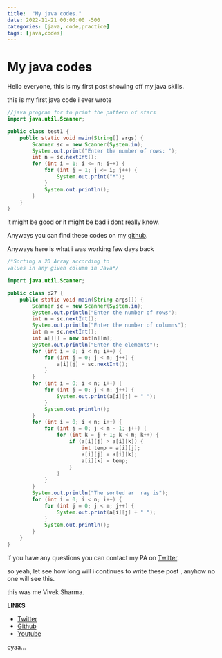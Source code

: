 ```yaml
---
title:  "My java codes."
date: 2022-11-21 00:00:00 -500
categories: [java, code,practice]
tags: [java,codes]
---
```

# My java codes

Hello everyone,
this is my first post showing off my java skills. 

this is my first java code i ever wrote
```java
//java program for to print the pattern of stars
import java.util.Scanner;

public class test1 {
    public static void main(String[] args) {
        Scanner sc = new Scanner(System.in);
        System.out.print("Enter the number of rows: ");
        int n = sc.nextInt();
        for (int i = 1; i <= n; i++) {
            for (int j = 1; j <= i; j++) {
                System.out.print("*");
            }
            System.out.println();
        }
    }
}
```
it might be good or it might be bad i dont really know.

Anyways you can find these codes on my [github](https://github.com/ifsvivek/Codes).

Anyways here is what i was working few days back
```java
/*Sorting a 2D Array according to 
values in any given column in Java*/

import java.util.Scanner;

public class p27 {
    public static void main(String args[]) {
        Scanner sc = new Scanner(System.in);
        System.out.println("Enter the number of rows");
        int n = sc.nextInt();
        System.out.println("Enter the number of columns");
        int m = sc.nextInt();
        int a[][] = new int[n][m];
        System.out.println("Enter the elements");
        for (int i = 0; i < n; i++) {
            for (int j = 0; j < m; j++) {
                a[i][j] = sc.nextInt();
            }
        }
        for (int i = 0; i < n; i++) {
            for (int j = 0; j < m; j++) {
                System.out.print(a[i][j] + " ");
            }
            System.out.println();
        }
        for (int i = 0; i < n; i++) {
            for (int j = 0; j < m - 1; j++) {
                for (int k = j + 1; k < m; k++) {
                    if (a[i][j] > a[i][k]) {
                        int temp = a[i][j];
                        a[i][j] = a[i][k];
                        a[i][k] = temp;
                    }
                }
            }
        }
        System.out.println("The sorted ar  ray is");
        for (int i = 0; i < n; i++) {
            for (int j = 0; j < m; j++) {
                System.out.print(a[i][j] + " ");
            }
            System.out.println();
        }
    }
}
```

if you have any questions you can contact my PA on [Twitter](https://twitter.com/sadistic_adi).

so yeah, let see how long will i continues to write these post
, anyhow no one will see this.

this was me Vivek Sharma. 

**LINKS**

* [Twitter](https://twitter.com/ifsvivek/)
* [Github](https://github.com/ifsvivek/)
* [Youtube](https://www.youtube.com/@ifsvivek)

cyaa...